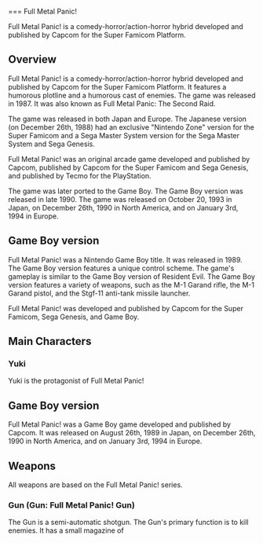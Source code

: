 
===
Full Metal Panic!

Full Metal Panic! is a comedy-horror/action-horror hybrid developed and published by Capcom for the Super Famicom Platform.

## Overview

Full Metal Panic! is a comedy-horror/action-horror hybrid developed and published by Capcom for the Super Famicom Platform. It features a humorous plotline and a humorous cast of enemies. The game was released in 1987. It was also known as Full Metal Panic: The Second Raid.

The game was released in both Japan and Europe. The Japanese version (on December 26th, 1988) had an exclusive "Nintendo Zone" version for the Super Famicom and a Sega Master System version for the Sega Master System and Sega Genesis.

Full Metal Panic! was an original arcade game developed and published by Capcom, published by Capcom for the Super Famicom and Sega Genesis, and published by Tecmo for the PlayStation.

The game was later ported to the Game Boy. The Game Boy version was released in late 1990. The game was released on October 20, 1993 in Japan, on December 26th, 1990 in North America, and on January 3rd, 1994 in Europe.

## Game Boy version

Full Metal Panic! was a Nintendo Game Boy title. It was released in 1989. The Game Boy version features a unique control scheme. The game's gameplay is similar to the Game Boy version of Resident Evil. The Game Boy version features a variety of weapons, such as the M-1 Garand rifle, the M-1 Garand pistol, and the Stgf-11 anti-tank missile launcher.

Full Metal Panic! was developed and published by Capcom for the Super Famicom, Sega Genesis, and Game Boy.

## Main Characters

### Yuki

Yuki is the protagonist of Full Metal Panic!

## Game Boy version

Full Metal Panic! was a Game Boy game developed and published by Capcom. It was released on August 26th, 1989 in Japan, on December 26th, 1990 in North America, and on January 3rd, 1994 in Europe.

## Weapons

All weapons are based on the Full Metal Panic! series.

### Gun (Gun: Full Metal Panic! Gun)

The Gun is a semi-automatic shotgun. The Gun's primary function is to kill enemies. It has a small magazine of
